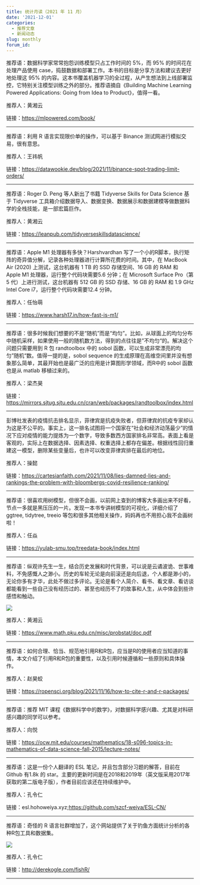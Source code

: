 ```yaml
---
title: 统计月读（2021 年 11 月）
date: '2021-12-01'
categories:
  - 推荐文章
  - 新闻动态
slug: monthly
forum_id: 
---
```


推荐语：数据科学家常常抱怨训练模型只占工作时间的 5%，而 95% 的时间花在处理产品使用 case，捣鼓数据和部署工作。本书的目标是分享方法和建议去更好地处理这 95% 的内容。这本书覆盖机器学习的全过程，从产生想法到上线部署监控，它特别关注模型训练之外的部分。推荐语摘自《Building Machine Learning Powered Applications: Going from Idea to Product》，值得一看。

推荐人：黄湘云

链接：https://mlpowered.com/book/

---

推荐语：利用 R 语言实现限价单的操作，可以基于 Binance 测试网进行模拟交易，很有意思。

推荐人：王祎帆

链接：https://datawookie.dev/blog/2021/11/binance-spot-trading-limit-orders/

---

推荐语：Roger D. Peng 等人新出了书籍 Tidyverse Skills for Data Science 基于 Tidyverse 工具箱介绍数据导入、数据变换、数据展示和数据建模等做数据科学的全栈技能，是一部宏篇巨作。

推荐人：黄湘云

链接：https://leanpub.com/tidyverseskillsdatascience/

---

推荐语：Apple M1 处理器有多快？Harshvardhan 写了一个小的R脚本，执行矩阵的奇异值分解，记录各种处理器进行计算所花费的时间。其中，在 MacBook Air (2020) 上测试，这台机器有 1 TB 的 SSD 存储空间、16 GB 的 RAM 和 Apple M1 处理器，运行整个代码块需要5.6 分钟；在 Microsoft Surface Pro（第 5 代）上进行测试，这台机器有 512 GB 的 SSD 存储、16 GB 的 RAM 和 1.9 GHz Intel Core i7，运行整个代码块需要12.4 分钟。

推荐人：任怡萌

链接：https://www.harsh17.in/how-fast-is-m1/

---

推荐语：很多时候我们想要的不是“随机”而是“均匀”。比如，从球面上的均匀分布中随机采样，如果使用一般的随机数方法，得到的点往往是”不均匀“的。解决这个问题只需要用到 R 包 randtoolbox 中的 sobol 函数，可以生成非常漂亮的均匀”随机“数。值得一提的是，sobol sequence 的生成原理在高维空间里并没有想象那么简单，其最开始也是最广泛的应用是计算图形学领域，而R中的 sobol 函数也是从 matlab 移植过来的。

推荐人：梁杰昊

链接：https://mirrors.sjtug.sjtu.edu.cn/cran/web/packages/randtoolbox/index.html

---

彭博社发表的疫情抗击排名显示，菲律宾是抗疫失败者，但菲律宾的抗疫专家却认为这是不公平的。事实上，这一排名试图将一个国家在“社会和经济动荡最少”的情况下应对疫情的能力提炼为一个数字，导致多数西方国家排名非常高。表面上看是客观的，实际上在数据选择、因素选择、权重选择上都存在偏差。根据线性回归重建这一模型，删除某些变量后，也许可以改变菲律宾排在最后的地位。

推荐人：操懿

链接：https://cartesianfaith.com/2021/11/08/lies-damned-lies-and-rankings-the-problem-with-bloombergs-covid-resilience-ranking/

---

推荐语：很喜欢用树模型，但很不会画，以前网上查到的博客大多画出来不好看，节点一多就是黑压压的一片。发现一本书专讲树模型的可视化，详细介绍了 ggtree, tidytree, treeio 等包和很多其他相关操作，妈妈再也不用担心我不会画树啦！

推荐人：任焱

链接：https://yulab-smu.top/treedata-book/index.html

---

推荐语：纵观许先生一生，结合历史发展和时代背景，可以说是云谲波诡、世事难料，不免感慨人之渺小。历史的车轮无论是向前滚还是向后退，个人都是渺小的，无论你多有才华，此处不做过多评论。无论是看个人简介、看书、看文章、看访谈都能看到一些自己没有经历过的、甚至也经历不了的故事和人生，从中体会到些许感悟和触动。

![](https://user-images.githubusercontent.com/12031874/143239016-6bbabdff-2ba2-49ed-8674-9f1ac77a61e5.png)

推荐人：黄湘云

链接：https://www.math.pku.edu.cn/misc/probstat/doc.pdf

---

推荐语：如何合理、恰当、规范地引用R和R包，应当是R的使用者应当知道的事情，本文介绍了引用R和R包的重要性，以及引用时候遵循和一些原则和具体操作。

推荐人：赵昊蛟

链接：https://ropensci.org/blog/2021/11/16/how-to-cite-r-and-r-packages/

---

推荐语：推荐 MIT 课程《数据科学中的数学》，对数据科学感兴趣、尤其是对科研感兴趣的同学可以参考。

推荐人：向悦

链接：https://ocw.mit.edu/courses/mathematics/18-s096-topics-in-mathematics-of-data-science-fall-2015/lecture-notes/

---

推荐语：这是一份个人翻译的 ESL 笔记，并且包含部分习题的解答，目前在 Github 有1.8k 的 star。主要的更新时间是在2018和2019年（英文版采用2017年获取的第二版电子版），作者目前应该还在持续维护中。

推荐人：孔令仁

链接：esl.hohoweiya.xyz;https://github.com/szcf-weiya/ESL-CN/

---

推荐语：奇怪的 R 语言社群增加了，这个网站提供了关于钓鱼方面统计分析的各种R包工具和数据集。

![](https://camo.githubusercontent.com/768208510e03486a2bfddbc1678e35b9bccf2ded40cde31524c1fdd45a61978a/687474703a2f2f646572656b6f676c652e636f6d2f66697368522f696d672f66697368526c6f676f54696768742e6a7067)

推荐人：孔令仁

链接：http://derekogle.com/fishR/

---